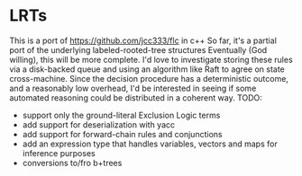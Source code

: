 LRTs
====

This is a port of https://github.com/jcc333/flc in c++
So far, it's a partial port of the underlying labeled-rooted-tree structures
Eventually (God willing), this will be more complete. I'd love to investigate storing 
these rules via a disk-backed queue and using an algorithm like Raft to agree
on state cross-machine. Since the decision procedure has a deterministic outcome,
and a reasonably low overhead, I'd be interested in seeing if some automated
reasoning could be distributed in a coherent way.
TODO:
  - support only the ground-literal Exclusion Logic terms
  - add support for deserialization with yacc
  - add support for forward-chain rules and conjunctions
  - add an expression type that handles variables,
    vectors and maps for inference purposes
  - conversions to/fro b+trees
